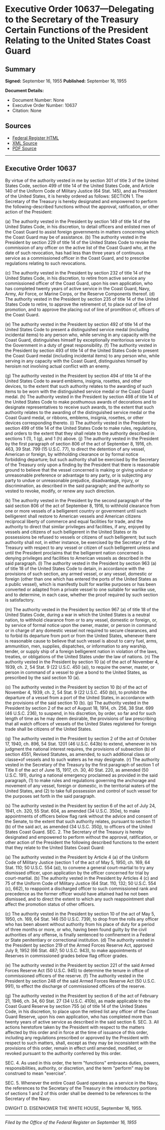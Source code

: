 # Executive Order 10637—Delegating to the Secretary of the Treasury Certain Functions of the President Relating to the United States Coast Guard

## Summary

**Signed:** September 16, 1955
**Published:** September 16, 1955

**Document Details:**
- Document Number: None
- Executive Order Number: 10637
- Citation: None

## Sources
- [Federal Register HTML](https://www.presidency.ucsb.edu/documents/executive-order-10637-delegating-the-secretary-the-treasury-certain-functions-the)
- [XML Source](None)
- [PDF Source](None)

---

## Executive Order 10637

By virtue of the authority vested in me by section 301 of title 3 of the United States Code, section 499 of title 14 of the United States Code, and Article 140 of the Uniform Code of Military Justice (64 Stat. 145), and as President of the United States, it is hereby ordered as follows:
SECTION 1. The Secretary of the Treasury is hereby designated and empowered to perform the following-described functions without the approval, ratification, or other action of the President:

(a) The authority vested in the President by section 149 of title 14 of the United States Code, in his discretion, to detail officers and enlisted men of the Coast Guard to assist foreign governments in matters concerning which the Coast Guard may be of assistance.
(b) The authority vested in the President by section 229 of title 14 of the United States Code to revoke the commission of any officer on the active list of the Coast Guard who, at the date of such revocation, has had less than three years of continuous service as a commissioned officer in the Coast Guard, and to prescribe regulations relating to such revocations.

(c) The authority vested in the President by section 232 of title 14 of the United States Code, in his discretion, to retire from active service any commissioned officer of the Coast Guard, upon his own application, who has completed twenty years of active service in the Coast Guard, Navy, Army, Air Force, or Marine Corps, or the Reserve Components thereof.
(d) The authority vested in the President by section 235 of title 14 of the United States Code to retire, to approve the retirement of, to place out of line of promotion, and to approve the placing out of line of prom9tion of, officers of the Coast Guard.

(e) The authority vested in the President by section 492 of title 14 of the United States Code to present a distinguished service medal (including incidental items) to any person who, while serving in any capacity with the Coast Guard, distinguishes himself by exceptionally meritorious service to the Government in a duty of great responsibility.
(f) The authority vested in the President by section 493 of title 14 of the United States Code to present the Coast Guard medal (including incidental items) to any person who, while serving in any capacity with the Coast Guard, distinguishes himself by heroism not involving actual conflict with an enemy.

(g) The authority vested in the President by section 494 of title 14 of the United States Code to award emblems, insignia, rosettes, and other devices, to the extent that such authority relates to the awarding of such items to be worn with the distinguished service medal or the Coast Guard medal.
(h) The authority vested in the President by section 498 of title 14 of the United States Code to make posthumous awards of decorations and to designate representatives to receive such awards, to the extent that such authority relates to the awarding of the distinguished service medal or the Coast Guard medal, or ribbons, emblems, insignia, rosettes, or other devices corresponding thereto.
    (i) The authority vested in the President by section 499 of title 14 of the United States Code to make rules, regulations, and orders to the extent that they shall relate to the authority described in sections 1 (1), 1 (g), and 1 (h) above.
(j) The authority vested in the President by the first paragraph of section 806 of the act of September 8, 1916, ch. 463, 39 Stat. 799 (15 U.S.C. 77), to direct the detention of any vessel, American or foreign, by withholding clearance or by formal notice forbidding departure; but such authority shall be exercised by the Secretary of the Treasury only upon a finding by the President that there is reasonable ground to believe that the vessel concerned is making or giving undue or unreasonable preference or advantage to any party, or is subjecting any party to undue or unreasonable prejudice, disadvantage, injury, or discrimination, as described in the said paragraph; and the authority so vested to revoke, modify, or renew any such direction.

(k) The authority vested in the President by the second paragraph of the said section 806 of the act of September 8, 1916, to withhold clearance from one or more vessels of a belligerent country or government until such belligerent shall restore to American vessels and American citizens reciprocal liberty of commerce and equal facilities for trade, and the authority to direct that similar privileges and facilities, if any, enjoyed by vessels and citizens of such belligerent in the United States or its possessions be refused to vessels or citizens of such belligerent; but such authority shall not, in either instance, be exercised by the Secretary of the Treasury with respect to any vessel or citizen of such belligerent unless and until the President proclaims that the belligerent nation concerned is denying privileges and facilities to American vessels as described in the said paragraph.
(l) The authority vested in the President by section 963 (a) of title 18 of the United States Code to detain, in accordance with the provisions of such section, any armed vessel, or any vessel, domestic or foreign (other than one which has entered the ports of the United States as a public vessel), which is manifestly built for warlike purposes or has been converted or adapted from a private vessel to one suitable for warlike use, and to determine, in each case, whether the proof required by such section is satisfactory.

(m) The authority vested in the President by section 967 (a) of title 18 of the United States Code, during a war in which the United States is a neutral nation, to withhold clearance from or to any vessel, domestic or foreign, or, by service of formal notice upon the owner, master, or person in command or in charge of any domestic vessel not required to secure clearances, and to forbid its departure from port or from the United States, whenever there is reasonable cause to believe that such vessel is about to carry fuel, arms, ammunition, men, supplies, dispatches, or information to any warship, tender, or supply ship of a foreign belligerent nation in violation of the laws, treaties, or obligations of the United States under the law of nations.
(n) The authority vested in the President by section 10 (a) of the act of November 4, 1939, ch. 2, 54 Stat. 9 (22 U.S.C. 450 (a)), to require the owner, master, or person in command of a vessel to give a bond to the United States, as prescribed by the said section 10 (a).

(o) The authority vested in the President by section 10 (b) of the act of November 4, 1939, ch. 2, 54 Stat. 9 (22 U.S.C. 450 (b)), to prohibit the departure of a vessel from a port of the United States, in accordance with the provisions of the said section 10 (b).
(p) The authority vested in the President by section 2 of the act of August 18, 1914, ch. 256, 38 Stat. 699 (46 U.S.C. 236), to suspend, in his discretion, by order, so far and for such length of time as he may deem desirable, the provisions of law prescribing that all watch officers of vessels of the United States registered for foreign trade shall be citizens of the United States.

(q) The authority vested in the President by section 2 of the act of October 17, 1940, ch. 896, 54 Stat. 1201 (46 U.S.C. 643b) to extend, whenever in his judgment the national interest requires, the provisions of subsection (b) of section 4551, Revised Statutes, as amended, to such additional class or classe•of vessels and to such waters as he may designate.
(r) The authority vested in the Secretary of the Treasury by the first paragraph of section 1 of Title II of the act of June 15, 1917, ch. 30, 40 Stat. 220, as amended (50 U.S.C. 191), during a national emergency proclaimed as provided in the said paragraph, (1) to make rules and regulations governing the anchorage and movement of any vessel, foreign or domestic, in the territorial waters of the United States, and (2) to take full possession and control of such vessel for the purposes set forth in the said paragraph.

(s) The authority vested in the President by section 6 of the act of July 24, 1941, ch. 320, 55 Stat. 604, as amended (34 U.S.C. 350e), to make appointments of officers below flag rank without the advice and consent of the Senate, to the extent that such authority relates, pursuant to section 11 (b) of the said act, as amended (34 U.S.C. 350j), to officers of the United States Coast Guard.
SEC. 2. The Secretary of the Treasury is hereby designated and empowered to perform without the approval, ratification, or other action of the President the following described functions to the extent that they relate to the United States Coast Guard:

(a) The authority vested in the President by Article 4 (a) of the Uniform Code of Military Justice (section 1 of the act of May 5, 1950, ch. 169, 64 Stat. 110; 50 U.S.C. 554 (a)), to convene a general court-martial to try any dismissed officer, upon application by the officer concerned for trial by court-martial.
(b) The authority vested in the President by Articles 4 (c) and 75 of the Uniform Code of Military Justice (64 Stat. 110, 132; 50 U.S.C. 554 (c), 662), to reappoint a discharged officer to such commissioned rank and precedence as the former officer would have attained had he not been dismissed, and to direct the extent to which any such reappointment shall affect the promotion status of other officers.

(c) The authority vested in the President by section 10 of the act of May 5, 1950, ch. 169, 64 Stat. 146 (50 U.S.C. 739), to drop from the rolls any officer who has been absent without authority from his place of duty for a period of three months or more, or who, having been found guilty by the civil authorities of any offense, is finally sentenced to confinement in a Federal or State penitentiary or correctional institution.
(d) The authority vested in the President by section 219 of the Armed Forces Reserve Act, approved July 9, 1952 (66 Stat. 487; 50 U.S.C. 943), to make appointments of Reserves in commissioned grades below flag officer grades.

(e) The authority vested in the President by section 221 of the said Armed Forces Reserve Act (50 U.S.C. 945) to determine the tenure in office of commissioned officers of the reserve.
(f) The authority vested in the President by section 248 of the said Armed Forces Reserve Act (50 U.S.C. 991), to effect the discharge of commissioned officers of the reserve.

(g) The authority vested in the President by section 6 of the act of February 21, 1946, ch. 34, 60 Stat. 27 (34 U.S.C. 410b), as made applicable to the Coast Guard Reserve by section 755 (a) of title 14 of the United States Code, in his discretion, to place upon the retired list any officer of the Coast Guard Reserve, upon his own application, who has completed more than twenty years of active service as described in the said section 6.
SEC. 3. All actions heretofore taken by the President with respect to the matters affected by this order and in force at the time of issuance of this order, including any regulations prescribed or approved by the President with respect to such matters, shall, except as they may be inconsistent with the provisions of this order, remain in effect until amended, modified, or revoked pursuant to the authority conferred by this order.

SEC. 4. As used in this order, the term "functions" embraces duties, powers, responsibilities, authority, or discretion, and the term "perform" may be construed to mean "exercise".

SEC. 5. Whenever the entire Coast Guard operates as a service in the Navy, the references to the Secretary of the Treasury in the introductory portions of sections 1 and 2 of this order shall be deemed to be references to the Secretary of the Navy.

DWIGHT D. EISENHOWER
THE WHITE HOUSE,
September 16, 1955.

---

*Filed by the Office of the Federal Register on September 16, 1955*
